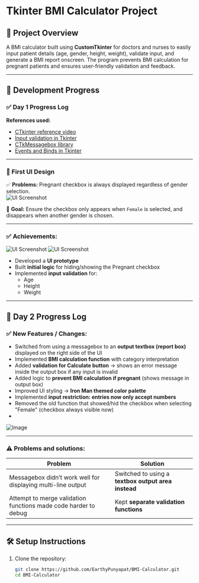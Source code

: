 # Tkinter BMI Calculator Project

## 🎯 Project Overview

A BMI calculator built using **CustomTkinter** for doctors and nurses to easily input patient details (age, gender, height, weight), validate input, and generate a BMI report onscreen. The program prevents BMI calculation for pregnant patients and ensures user-friendly validation and feedback.

---

## 📅 Development Progress

### ✅ Day 1 Progress Log

**References used:**
- [CTkinter reference video](https://www.youtube.com/watch?v=Miydkti_QVE)
- [Input validation in Tkinter](https://www.pythonguis.com/tutorials/input-validation-tkinter/)
- [CTkMessagebox library](https://github.com/Akascape/CTkMessagebox)
- [Events and Binds in Tkinter](https://python-course.eu/tkinter/events-and-binds-in-tkinter.php)

---

### 🎨 First UI Design

✅ **Problems:** Pregnant checkbox is always displayed regardless of gender selection.  
![UI Screenshot](https://github.com/user-attachments/assets/2feb043b-74f1-42f8-9073-c37836f11d5d)

🎯 **Goal:** Ensure the checkbox only appears when `Female` is selected, and disappears when another gender is chosen.

---

### ✅ Achievements:
![UI Screenshot](https://github.com/user-attachments/assets/fb2f3ff2-d5a5-489c-964d-ced0283c957b)
![UI Screenshot](https://github.com/user-attachments/assets/9952e118-a4d4-48ee-b5ce-cf1ad17be498)
- Developed a **UI prototype**
- Built **initial logic** for hiding/showing the Pregnant checkbox
- Implemented **input validation** for:
  - Age
  - Height
  - Weight

---

## 📅 Day 2 Progress Log

### ✅ New Features / Changes:
- Switched from using a messagebox to an **output textbox (report box)** displayed on the right side of the UI
- Implemented **BMI calculation function** with category interpretation
- Added **validation for Calculate button** → shows an error message inside the output box if any input is invalid
- Added logic to **prevent BMI calculation if pregnant** (shows message in output box)
- Improved UI styling → **Iron Man themed color palette**
- Implemented **input restriction: entries now only accept numbers**
- Removed the old function that showed/hid the checkbox when selecting "Female" (checkbox always visible now)
- 
![Image](https://github.com/user-attachments/assets/8ab4a200-43cb-4d8f-80c9-895d0cb9629d)

---

### ⚠️ Problems and solutions:
| Problem | Solution |
|---------|----------|
| Messagebox didn’t work well for displaying multi-line output | Switched to using a **textbox output area instead** |
| Attempt to merge validation functions made code harder to debug | Kept **separate validation functions** |

---

## 🛠️ Setup Instructions

1. Clone the repository:
   ```bash
   git clone https://github.com/EarthyPunyapat/BMI-Calculator.git
   cd BMI-Calculator
